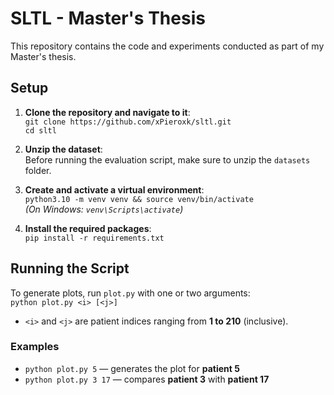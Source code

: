 # SLTL - Master's Thesis

This repository contains the code and experiments conducted as part of my Master's thesis.

## Setup

1. **Clone the repository and navigate to it**:  
   `git clone https://github.com/xPieroxk/sltl.git`<br>
   `cd sltl`

2. **Unzip the dataset**:  
   Before running the evaluation script, make sure to unzip the `datasets` folder.

3. **Create and activate a virtual environment**:  
   `python3.10 -m venv venv && source venv/bin/activate`<br>
   *(On Windows: `venv\Scripts\activate`)*

5. **Install the required packages**:  
   `pip install -r requirements.txt`

## Running the Script

To generate plots, run `plot.py` with one or two arguments:  
`python plot.py <i> [<j>]`

- `<i>` and `<j>` are patient indices ranging from **1 to 210** (inclusive).


### Examples


- `python plot.py 5` — generates the plot for **patient 5**
- `python plot.py 3 17` — compares **patient 3** with **patient 17**
